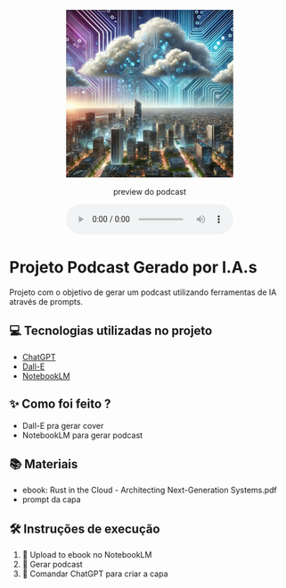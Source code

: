 <p align="center">
<img 
    src="./assets/cover.png"
    width="300"
/>
</p>

<p align="center">
    preview do podcast
</p>

<div align="center">
    <audio src="output/podcast.wav" controls title="Podcast"></audio>
</div>

# Projeto Podcast Gerado por I.A.s

Projeto com o objetivo de gerar um podcast utilizando ferramentas de IA através de prompts.

## 💻 Tecnologias utilizadas no projeto

- [ChatGPT](https://chat.openai.com/) 
- [Dall-E](https://chat.openai.com/) 
- [NotebookLM](https://notebooklm.google.com/)

## ✨ Como foi feito ?

- Dall-E pra gerar cover
- NotebookLM para gerar podcast

## 📚 Materiais

- ebook: Rust in the Cloud - Architecting Next-Generation Systems.pdf
- prompt da capa

## 🛠️ Instruções de execução

1. 🤖 Upload to ebook no NotebookLM
2. 🤖 Gerar podcast
3. 🤖 Comandar ChatGPT para criar a capa
